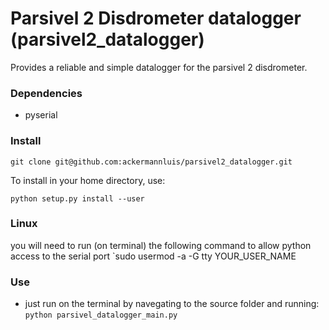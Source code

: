 # Parsivel 2 Disdrometer datalogger (parsivel2_datalogger)

Provides a reliable and simple datalogger for the parsivel 2 disdrometer.

### Dependencies
- pyserial


### Install
`git clone git@github.com:ackermannluis/parsivel2_datalogger.git`

To install in your home directory, use:

`python setup.py install --user`

### Linux
you will need to run (on terminal) the following command to allow python access 
to the serial port
`sudo usermod -a -G tty YOUR_USER_NAME

### Use
- just run on the terminal by navegating to the source folder and running:
`python parsivel_datalogger_main.py`
